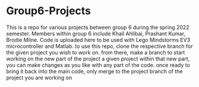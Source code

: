 # Group6-Projects
This is a repo for various projects between group 6 during the spring 2022 semester. 
Members within group 6 include Khail Ahlibai, Prashant Kumar, Brodie Milne.
Code is uploaded here to be used with Lego Mindstorms EV3 microcontroller and Matlab.
to use this repo, clone the respective branch for the given project you wish to work on.
from there, make a branch to start working on the new part of the project a given project
within that new part, you can make changes as you like with any part of the code.
once ready to bring it back into the main code, only merge to the project branch of the project you are working on
